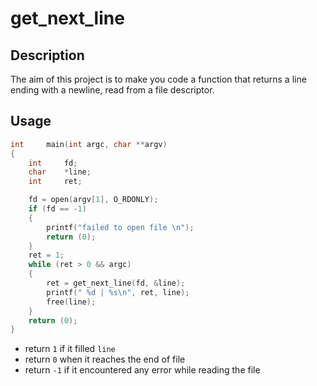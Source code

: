 # get_next_line

## Description

The aim of this project is to make you code a function that returns a line
ending with a newline, read from a file descriptor. <br>

## Usage

```c
int		main(int argc, char **argv)
{
	int		fd;
	char	*line;
	int		ret;

	fd = open(argv[1], O_RDONLY);
	if (fd == -1)
	{
		printf("failed to open file \n");
		return (0);
	}
	ret = 1;
	while (ret > 0 && argc)
	{
		ret = get_next_line(fd, &line);
		printf(" %d | %s\n", ret, line);
		free(line);
	}
	return (0);
}

```
* return ``1`` if it filled ``line``
* return ``0`` when it reaches the end of file
* return ``-1`` if it encountered any error while reading the file
